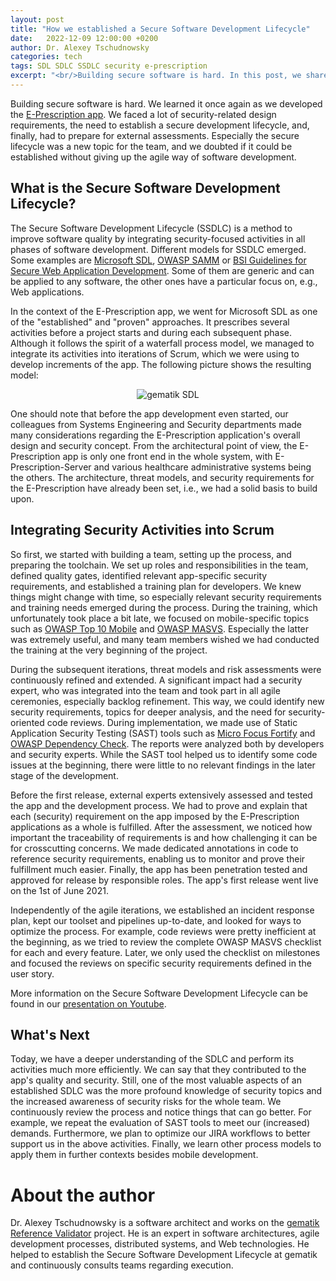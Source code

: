 ```yaml
---
layout: post
title: "How we established a Secure Software Development Lifecycle"
date:   2022-12-09 12:00:00 +0200
author: Dr. Alexey Tschudnowsky
categories: tech
tags: SDL SDLC SSDLC security e-prescription
excerpt: "<br/>Building secure software is hard. In this post, we share our experience with establishing a Secure Software Development Lifecycle during the development of the E-Prescription app.<br/><br/>"
---
```


Building secure software is hard. We learned it once again as we developed the [E-Prescription app](https://www.das-e-rezept-fuer-deutschland.de/app). We faced a lot of security-related design requirements, the need to establish a secure development lifecycle, and, finally, had to prepare for external assessments. Especially the secure lifecycle was a new topic for the team, and we doubted if it could be established without giving up the agile way of software development. 

## What is the Secure Software Development Lifecycle?

The Secure Software Development Lifecycle (SSDLC) is a method to improve software quality by integrating security-focused activities in all phases of software development. Different models for SSDLC emerged. Some examples are [Microsoft SDL](https://www.microsoft.com/en-us/securityengineering/sdl), [OWASP SAMM](https://owaspsamm.org/) or [BSI Guidelines for Secure Web Application Development](https://www.bsi.bund.de/SharedDocs/Downloads/DE/BSI/Publikationen/Studien/Webanwendungen/Webanw_Auftragnehmer.pdf?__blob=publicationFile&v=1). Some of them are generic and can be applied to any software, the other ones have a particular focus on, e.g., Web applications.

In the context of the E-Prescription app, we went for Microsoft SDL as one of the "established" and "proven" approaches. It prescribes several activities before a project starts and during each subsequent phase. Although it follows the spirit of a waterfall process model, we managed to integrate its activities into iterations of Scrum, which we were using to develop increments of the app. The following picture shows the resulting model:

<p align="center">
<img src="{{ site.baseurl }}/assets/img/221209-gematik-sdl/sdl.png" alt="gematik SDL"/>
</p>
 
One should note that before the app development even started, our colleagues from Systems Engineering and Security departments made many considerations regarding the E-Prescription application's overall design and security concept. From the architectural point of view, the E-Prescription app is only one front end in the whole system, with E-Prescription-Server and various healthcare administrative systems being the others. The architecture, threat models, and security requirements for the E-Prescription have already been set, i.e., we had a solid basis to build upon. 

## Integrating Security Activities into Scrum

So first, we started with building a team, setting up the process, and preparing the toolchain. We set up roles and responsibilities in the team, defined quality gates, identified relevant app-specific security requirements, and established a training plan for developers. We knew things might change with time, so especially relevant security requirements and training needs emerged during the process. During the training, which unfortunately took place a bit late, we focused on mobile-specific topics such as [OWASP Top 10 Mobile](https://owasp.org/www-project-mobile-top-10/) and [OWASP MASVS](https://github.com/OWASP/owasp-masvs). Especially the latter was extremely useful, and many team members wished we had conducted the training at the very beginning of the project.

During the subsequent iterations, threat models and risk assessments were continuously refined and extended. A significant impact had a security expert, who was integrated into the team and took part in all agile ceremonies, especially backlog refinement. This way, we could identify new security requirements, topics for deeper analysis, and the need for security-oriented code reviews. During implementation, we made use of Static Application Security Testing (SAST) tools such as [Micro Focus Fortify](https://www.microfocus.com/en-us/cyberres/application-security/static-code-analyzer) and [OWASP Dependency Check](https://owasp.org/www-project-dependency-check/). The reports were analyzed both by developers and security experts. While the SAST tool helped us to identify some code issues at the beginning, there were little to no relevant findings in the later stage of the development.  

Before the first release, external experts extensively assessed and tested the app and the development process. We had to prove and explain that each (security) requirement on the app imposed by the E-Prescription applications as a whole is fulfilled. After the assessment, we noticed how important the traceability of requirements is and how challenging it can be for crosscutting concerns. We made dedicated annotations in code to reference security requirements, enabling us to monitor and prove their fulfillment much easier. Finally, the app has been penetration tested and approved for release by responsible roles. The app's first release went live on the 1st of June 2021. 

Independently of the agile iterations, we established an incident response plan, kept our toolset and pipelines up-to-date, and looked for ways to optimize the process. For example, code reviews were pretty inefficient at the beginning, as we tried to review the complete OWASP MASVS checklist for each and every feature. Later, we only used the checklist on milestones and focused the reviews on specific security requirements defined in the user story. 

More information on the Secure Software Development Lifecycle can be found in our [presentation on Youtube](https://www.youtube.com/watch?v=Ydo3kjnSZ0o&t=1s).

## What's Next

Today, we have a deeper understanding of the SDLC and perform its activities much more efficiently. We can say that they contributed to the app's quality and security. Still, one of the most valuable aspects of an established SDLC was the more profound knowledge of security topics and the increased awareness of security risks for the whole team. We continuously review the process and notice things that can go better. For example, we repeat the evaluation of SAST tools to meet our (increased) demands. Furthermore, we plan to optimize our JIRA workflows to better support us in the above activities. Finally, we learn other process models to apply them in further contexts besides mobile development. 

# About the author

Dr. Alexey Tschudnowsky is a software architect and works on the [gematik Reference Validator](https://github.com/gematik/app-referencevalidator) project. He is an expert in software architectures, agile development processes, distributed systems, and Web technologies. He helped to establish the Secure Software Development Lifecycle at gematik and continuously consults teams regarding execution. 